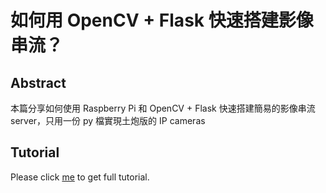 # 如何用 OpenCV + Flask 快速搭建影像串流？

## Abstract
本篇分享如何使用 Raspberry Pi 和 OpenCV + Flask 快速搭建簡易的影像串流 server，只用一份 py 檔實現土炮版的 IP cameras

## Tutorial
Please click [me](https://koding.work/video-streaming-with-opencv-flask/) to get full tutorial.